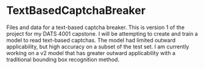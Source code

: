 # TextBasedCaptchaBreaker
Files and data for a text-based captcha breaker. This is version 1 of the project for my DATS 4001 capstone. I will be attempting to create and train a model to read text-based captchas. The model had limited outward applicability, but high accuracy on a subset of the test set. I am currently working on a v2 model that has greater outward applicability with a traditional bounding box recognition method.
